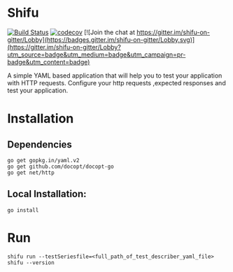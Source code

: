 # Shifu

[![Build Status](https://travis-ci.org/ayonious/shifu.svg?branch=master)](https://travis-ci.org/ayonious/shifu)
[![codecov](https://codecov.io/gh/ayonious/shifu/branch/master/graph/badge.svg)](https://codecov.io/gh/ayonious/shifu)
[![Join the chat at https://gitter.im/shifu-on-gitter/Lobby](https://badges.gitter.im/shifu-on-gitter/Lobby.svg)](https://gitter.im/shifu-on-gitter/Lobby?utm_source=badge&utm_medium=badge&utm_campaign=pr-badge&utm_content=badge)

A simple YAML based application that will help you to test your application with HTTP requests. Configure your http requests ,expected responses and test your application.

# Installation

## Dependencies
```
go get gopkg.in/yaml.v2
go get github.com/docopt/docopt-go
go get net/http
```


## Local Installation:
```
go install
```


# Run
```
shifu run --testSeriesfile=<full_path_of_test_describer_yaml_file>
shifu --version
```
